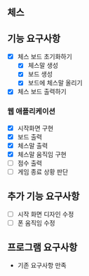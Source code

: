 ## 체스

## 기능 요구사항
- [x] 체스 보드 초기화하기
    - [x] 체스말 생성
    - [x] 보드 생성
    - [x] 보드에 체스말 올리기
    
- [x] 체스 보드 출력하기

### 웹 애플리케이션
- [x] 시작화면 구현
- [x] 보드 출력
- [x] 체스말 출력
- [x] 체스말 움직임 구현
- [ ] 점수 출력
- [ ] 게임 종료 상황 판단

## 추가 기능 요구사항
- [ ] 시작 화면 디자인 수정
- [ ] 폰 움직임 수정

## 프로그램 요구사항
- 기존 요구사항 만족